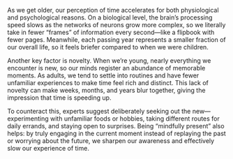 As we get older, our perception of time accelerates for both physiological and psychological reasons. On a biological level, the brain’s processing speed slows as the networks of neurons grow more complex, so we literally take in fewer “frames” of information every second—like a flipbook with fewer pages. Meanwhile, each passing year represents a smaller fraction of our overall life, so it feels briefer compared to when we were children.

Another key factor is novelty. When we’re young, nearly everything we encounter is new, so our minds register an abundance of memorable moments. As adults, we tend to settle into routines and have fewer unfamiliar experiences to make time feel rich and distinct. This lack of novelty can make weeks, months, and years blur together, giving the impression that time is speeding up.

To counteract this, experts suggest deliberately seeking out the new—experimenting with unfamiliar foods or hobbies, taking different routes for daily errands, and staying open to surprises. Being “mindfully present” also helps: by truly engaging in the current moment instead of replaying the past or worrying about the future, we sharpen our awareness and effectively slow our experience of time.
